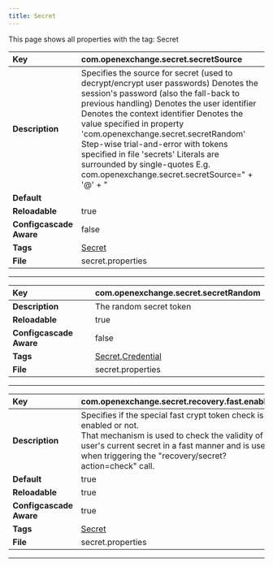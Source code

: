 ```yaml
---
title: Secret
---
```


This page shows all properties with the tag: Secret

| __Key__ | com.openexchange.secret.secretSource |
|:----------------|:--------|
| __Description__ | Specifies the source for secret (used to decrypt/encrypt user passwords) <password>    Denotes the session's password (also the fall-back to previous handling) <user-id>     Denotes the user identifier <context-id>  Denotes the context identifier <random>      Denotes the value specified in property 'com.openexchange.secret.secretRandom' <list>        Step-wise trial-and-error with tokens specified in file 'secrets' Literals are surrounded by single-quotes E.g. com.openexchange.secret.secretSource="<user-id> + '@' + <context-id>" |
| __Default__ | <password> |
| __Reloadable__ | true |
| __Configcascade Aware__ | false |
| __Tags__ | <a href="https://documentation.open-xchange.com/latest/middleware/configuration/tags/Secret.html">Secret</a> |
| __File__ | secret.properties |

---
| __Key__ | com.openexchange.secret.secretRandom |
|:----------------|:--------|
| __Description__ | The random secret token |
| __Reloadable__ | true |
| __Configcascade Aware__ | false |
| __Tags__ | <a href="https://documentation.open-xchange.com/latest/middleware/configuration/tags/Secret.html">Secret</a>,<a href="https://documentation.open-xchange.com/latest/middleware/configuration/tags/Credential.html">Credential</a> |
| __File__ | secret.properties |

---
| __Key__ | com.openexchange.secret.recovery.fast.enabled |
|:----------------|:--------|
| __Description__ | Specifies if the special fast crypt token check is enabled or not.<br>That mechanism is used to check the validity of user's current secret in a fast manner and is used when triggering the "recovery/secret?action=check" call. |
| __Default__ | true |
| __Reloadable__ | true |
| __Configcascade Aware__ | true |
| __Tags__ | <a href="https://documentation.open-xchange.com/latest/middleware/configuration/tags/Secret.html">Secret</a> |
| __File__ | secret.properties |

---
